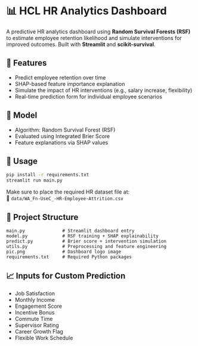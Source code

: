 # 📊 HCL HR Analytics Dashboard

A predictive HR analytics dashboard using **Random Survival Forests (RSF)** to estimate employee retention likelihood and simulate interventions for improved outcomes. Built with **Streamlit** and **scikit-survival**.

## 🎯 Features

- Predict employee retention over time
- SHAP-based feature importance explanation
- Simulate the impact of HR interventions (e.g., salary increase, flexibility)
- Real-time prediction form for individual employee scenarios

## 🧠 Model
- Algorithm: Random Survival Forest (RSF)
- Evaluated using Integrated Brier Score
- Feature explanations via SHAP values

## 🧪 Usage

```bash
pip install -r requirements.txt
streamlit run main.py
```

Make sure to place the required HR dataset file at:  
📁 `data/WA_Fn-UseC_-HR-Employee-Attrition.csv`

## 📂 Project Structure

```
main.py              # Streamlit dashboard entry
model.py             # RSF training + SHAP explainability
predict.py           # Brier score + intervention simulation
utils.py             # Preprocessing and feature engineering
pic.png              # Dashboard logo image
requirements.txt     # Required Python packages
```

## 📈 Inputs for Custom Prediction
- Job Satisfaction
- Monthly Income
- Engagement Score
- Incentive Bonus
- Commute Time
- Supervisor Rating
- Career Growth Flag
- Flexible Work Schedule
